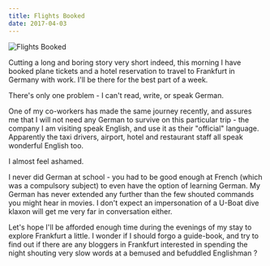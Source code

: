 ```yaml
---
title: Flights Booked
date: 2017-04-03
---
```


![Flights Booked](https://source.unsplash.com/9ZQzrLWV52M/1600x900)

Cutting a long and boring story very short indeed, this morning I have booked plane tickets and a hotel reservation to travel to Frankfurt in Germany with work. I'll be there for the best part of a week.

There's only one problem - I can't read, write, or speak German.

One of my co-workers has made the same journey recently, and assures me that I will not need any German to survive on this particular trip - the company I am visiting speak English, and use it as their "official" language. Apparently the taxi drivers, airport, hotel and restaurant staff all speak wonderful English too.

I almost feel ashamed.

I never did German at school - you had to be good enough at French (which was a compulsory subject) to even have the option of learning German. My German has never extended any further than the few shouted commands you might hear in movies. I don't expect an impersonation of a U-Boat dive klaxon will get me very far in conversation either.

Let's hope I'll be afforded enough time during the evenings of my stay to explore Frankfurt a little. I wonder if I should forgo a guide-book, and try to find out if there are any bloggers in Frankfurt interested in spending the night shouting very slow words at a bemused and befuddled Englishman ?